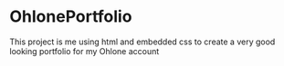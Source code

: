 # OhlonePortfolio
This project is me using html and embedded css to create a very good looking portfolio for my Ohlone account
